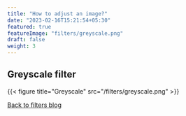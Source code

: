 ```yaml
---
title: "How to adjust an image?"
date: "2023-02-16T15:21:54+05:30"
featured: true
featureImage: "filters/greyscale.png"
draft: false
weight: 3
---
```



## Greyscale filter


{{< figure title="Greyscale" src="/filters/greyscale.png"  >}}

[Back to filters blog](/blog/filters)
